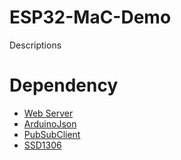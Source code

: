 # ESP32-MaC-Demo
Descriptions 

# Dependency
- [Web Server](https://github.com/Pedroalbuquerque/ESP32WebServer)
- [ArduinoJson](https://github.com/bblanchon/ArduinoJson.git)
- [PubSubClient](https://github.com/knolleary/pubsubclient)
- [SSD1306](https://github.com/ThingPulse/esp8266-oled-ssd1306)